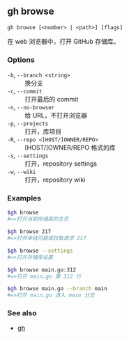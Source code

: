 ## gh browse

```
gh browse [<number> | <path>] [flags]
```

在 web 浏览器中，打开 GitHub 存储库。

### Options

<dl class="flags">
	<dt><code>-b</code>, <code>--branch &lt;string&gt;</code></dt>
	<dd>换分支</dd>

<dt><code>-c</code>, <code>--commit</code></dt>
<dd>打开最后的 commit </dd>

<dt><code>-n</code>, <code>--no-browser</code></dt>
<dd>给 URL，不打开浏览器</dd>

<dt><code>-p</code>, <code>--projects</code></dt>
<dd>打开，库项目</dd>

<dt><code>-R</code>, <code>--repo &lt;[HOST/]OWNER/REPO&gt;</code></dt>
<dd> [HOST/]OWNER/REPO 格式的库</dd>

<dt><code>-s</code>, <code>--settings</code></dt>
<dd>打开，repository settings</dd>

<dt><code>-w</code>, <code>--wiki</code></dt>
<dd>打开，repository wiki</dd>

</dl>

### Examples

```bash
$gh browse
#=>打开当前存储库的主页

$gh browse 217
#=>打开未结问题或拉取请求 217

$gh browse --settings
#=>打开存储库设置

$gh browse main.go:312
#=>打开 main.go 第 312 行

$gh browse main.go --branch main
#=>打开 main.go 进入 main 分支
```

### See also

- [gh](./gh.zh.md)
